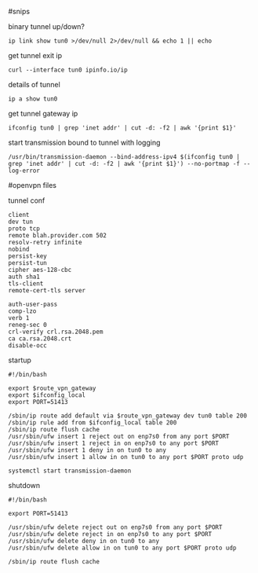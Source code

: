 
#snips

binary tunnel up/down?

    ip link show tun0 >/dev/null 2>/dev/null && echo 1 || echo


get tunnel exit ip

	curl --interface tun0 ipinfo.io/ip
 

details of tunnel

    ip a show tun0


get tunnel gateway ip

    ifconfig tun0 | grep 'inet addr' | cut -d: -f2 | awk '{print $1}'


start transmission bound to tunnel with logging

    /usr/bin/transmission-daemon --bind-address-ipv4 $(ifconfig tun0 | grep 'inet addr' | cut -d: -f2 | awk '{print $1}') --no-portmap -f --log-error	


#openvpn files

tunnel conf

	client
	dev tun
	proto tcp
	remote blah.provider.com 502
	resolv-retry infinite
	nobind
	persist-key
	persist-tun
	cipher aes-128-cbc
	auth sha1
	tls-client
	remote-cert-tls server

	auth-user-pass
	comp-lzo
	verb 1
	reneg-sec 0
	crl-verify crl.rsa.2048.pem
	ca ca.rsa.2048.crt
	disable-occ


startup

	#!/bin/bash

	export $route_vpn_gateway
	export $ifconfig_local
	export PORT=51413

	/sbin/ip route add default via $route_vpn_gateway dev tun0 table 200
	/sbin/ip rule add from $ifconfig_local table 200
	/sbin/ip route flush cache
	/usr/sbin/ufw insert 1 reject out on enp7s0 from any port $PORT
	/usr/sbin/ufw insert 1 reject in on enp7s0 to any port $PORT
	/usr/sbin/ufw insert 1 deny in on tun0 to any
	/usr/sbin/ufw insert 1 allow in on tun0 to any port $PORT proto udp

	systemctl start transmission-daemon


shutdown

	#!/bin/bash
	
	export PORT=51413
	
	/usr/sbin/ufw delete reject out on enp7s0 from any port $PORT
	/usr/sbin/ufw delete reject in on enp7s0 to any port $PORT
	/usr/sbin/ufw delete deny in on tun0 to any
	/usr/sbin/ufw delete allow in on tun0 to any port $PORT proto udp

	/sbin/ip route flush cache